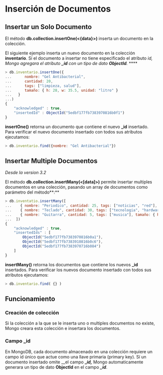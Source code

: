 # Inserción de Documentos

## Insertar un Solo Documento

El método **db.collection.insertOne\(&lt;{data}&gt;\)** inserta un documento en la colección.

El siguiente ejemplo inserta un nuevo documento en la colección **inventario**. Sí el documento a insertar no tiene especificado el atributo _id, Mongo agregara el atributo **\_id** con un tipo de dato **ObjectId**._  ****

```javascript
> db.inventario.insertOne({ 
...      nombre: "Gel Antibacterial", 
...      cantidad: 20, 
...      tags: ["limpieza, salud"], 
...      tamaño: { h: 28, w: 35.5, unidad: "litro" } 
...   }
...)
{
    "acknowledged" : true,
    "insertedId" : ObjectId("5edbf177fb7383970816b0f1")
}
```

**insertOne\(\)** retorna un documento que contiene el nuevo **\_id** insertado. Para verificar el nuevo documento insertado con todos sus atributos ejecutamos:

```javascript
> db.inventario.find({nombre: "Gel Antibacterial"})
```

## Insertar Multiple Documentos

_Desde la version 3.2_

El método **db.collection.insertMany\(&lt;\[data\]&gt;\)** permite insertar multiples documentos en una colección, pasando un array de documentos como parámetro del método**:**

```javascript
> db.inventatio.insertMany([
...    { nombre: "Periodico", cantidad: 25, tags: ["noticias", "red"], tamaño: { h: 14, w: 21, unidad: "cm" } },
...    { nombre: "Teclado", cantidad: 30, tags: ["tecnologia", "hardware"], tamaño: { h: 15, w: 30, unidad: "cm" } },
...    { nombre: "Guitarra", cantidad: 5, tags: ["musica"], tamaño: { h: 40, w: 120, unidad: "cm" } }
...  ])
{
    "acknowledged" : true,
    "insertedIds" : [ 
        ObjectId("5edbf177fb7383970816b0a1"),
        ObjectId("5edbf177fb7383910816b0c6"),
        ObjectId("5edbf177fb7383970716b084")
    ]
}
```

**insertMany\(\)** retorna los documentos que contiene los nuevos **\_id** insertados. Para verificar los nuevos documento insertado con todos sus atributos ejecutamos:

```javascript
> db.inventario.find( {} )
```

## Funcionamiento

### Creación de colección

Si la colección a la que se le inserta uno o multiples documentos no existe, Mongo creara esta colección e insertara los documentos.  

### Campo \_id

En MongoDB, cada documento almacenado en una colección requiere un campo id único que actue como una llave primaria \(primary key\). Sí un documento insertado omite __el campo **\_**_**id,**_ Mongo automaticamente generara un tipo de dato **ObjectId** en el campo _**\_id**_.

